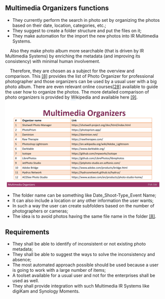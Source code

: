 ## Multimedia Organizers functions
* They currently perform the search in photo set by organizing the photos based on their date, location, categories, etc.;
* They suggest to create a folder structure and put the files on it;
* They make automation for the import the new photos into IR Multimedia Systems.

&nbsp;&nbsp;&nbsp; 
Also they make photo album more searchable (that is driven by IR Multimedia Systems) by enriching the metadata (and improving its consistency) with minimal human involvement.

&nbsp;&nbsp;&nbsp; Therefore, they are chosen as a subject for the overview and comparison. 
This [[8]](./REFERENCES.md) provides the list of Photo Organizer for professional photographer and those organizers can be used by a usual user with a big photo album. 
There are even relevant online courses[[28]](./REFERENCES.md) available to guide the user how to organize the photos.
The more detailed comparison of photo organizers is provided by Wikipedia and available here [[9]](./REFERENCES.md).
<img src="Images/MultimediaOrganizers.png" alt="MultimediaOrganizers.png"/>


* The folder name can be something like Date_Shoot-Type_Event Name;
* It can also include a location or any other information the user wants;
* In such a way the user can create subfolders based on the number of photographers or cameras;
* The idea is to avoid photos having the same file name in the folder [[8]](./REFERENCES.md).

## Requirements
* They shall be able to identify of inconsistent or not existing photo metadata;
* They shall be able to suggest the ways to solve the inconsistency and absence;
* The most automated approach possible should be used because a user is going to work with a large number of items;
* A toolset available for a usual user and not for the enterprises shall be used as well.
* They shall provide integration with such Multimedia IR Systems like digiKam and Synology Moments.




